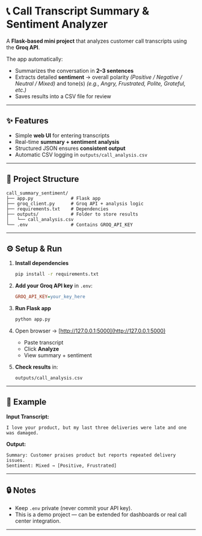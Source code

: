 
# 📞 Call Transcript Summary & Sentiment Analyzer

A **Flask-based mini project** that analyzes customer call transcripts using the **Groq API**.  

The app automatically:  
- Summarizes the conversation in **2–3 sentences**  
- Extracts detailed **sentiment** → overall polarity *(Positive / Negative / Neutral / Mixed)* and tone(s) *(e.g., Angry, Frustrated, Polite, Grateful, etc.)*  
- Saves results into a CSV file for review  

---

## ✨ Features
- Simple **web UI** for entering transcripts  
- Real-time **summary + sentiment analysis**  
- Structured JSON ensures **consistent output**  
- Automatic CSV logging in `outputs/call_analysis.csv`  

---

## 📂 Project Structure
```text
call_summary_sentiment/
├── app.py              # Flask app
├── groq_client.py      # Groq API + analysis logic
├── requirements.txt    # Dependencies
├── outputs/            # Folder to store results
│   └── call_analysis.csv
└── .env                # Contains GROQ_API_KEY
````

---

## ⚙️ Setup & Run

1. **Install dependencies**

   ```bash
   pip install -r requirements.txt
   ```

2. **Add your Groq API key** in `.env`:

   ```ini
   GROQ_API_KEY=your_key_here
   ```

3. **Run Flask app**

   ```bash
   python app.py
   ```

4. Open browser → [http://127.0.0.1:5000](http://127.0.0.1:5000)

   * Paste transcript
   * Click **Analyze**
   * View summary + sentiment

5. **Check results** in:

   ```text
   outputs/call_analysis.csv
   ```

---

## 📝 Example

**Input Transcript:**

```text
I love your product, but my last three deliveries were late and one was damaged.
```

**Output:**

```text
Summary: Customer praises product but reports repeated delivery issues.  
Sentiment: Mixed → [Positive, Frustrated]
```

---

## 🔒 Notes

* Keep `.env` private (never commit your API key).
* This is a demo project — can be extended for dashboards or real call center integration.

---



